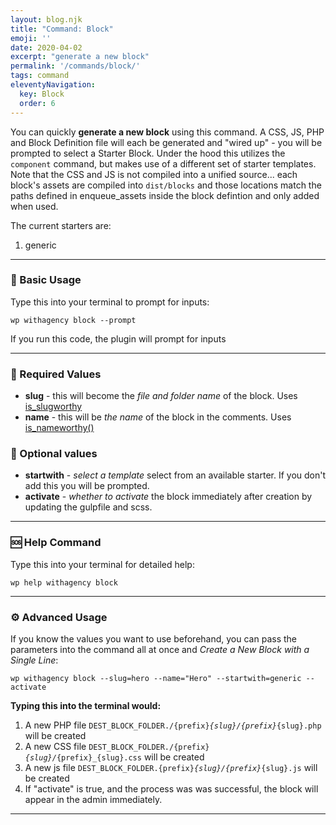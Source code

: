 ```yaml
---
layout: blog.njk
title: "Command: Block"
emoji: ''
date: 2020-04-02
excerpt: "generate a new block"
permalink: '/commands/block/'
tags: command
eleventyNavigation:
  key: Block
  order: 6
---
```


You can quickly **generate a new block** using this command. A CSS, JS, PHP and Block Definition file will each be generated and "wired up" - you will be prompted to select a Starter Block. Under the hood this utilizes the <code class="language-bash">component</code> command, but makes use of a different set of starter templates. Note that the CSS and JS is not compiled into a unified source... each block's assets are compiled into <code class="language-bash">dist/blocks</code> and those locations match the paths defined in enqueue_assets inside the block defintion and only added when used.

The current starters are:

1. generic
<!-- 2. primarynav -->


***

### 🎉 Basic Usage

Type this into your terminal to prompt for inputs:
<pre><code class="language-bash">wp withagency block --prompt</code></pre>

If you run this code, the plugin will prompt for inputs

***

### 📌 Required Values
- **slug** - this will become the *file and folder name* of the block. Uses [is_slugworthy](/reference/class/#slug)
- **name** - this will be *the name* of the block in the comments. Uses [is_nameworthy()](/reference/class/#name)

### 🔔 Optional values
- **startwith** - *select a template* select from an available starter. If you don't add this you will be prompted.
- **activate** - *whether to activate* the block immediately after creation by updating the gulpfile and scss.
***


### 🆘 Help Command

Type this into your terminal for detailed help:

<pre><code class="language-bash">wp help withagency block</code></pre>

***

### ⚙️ Advanced Usage
If you know the values you want to use beforehand, you can pass the parameters into the command all at once and *Create a New Block with a Single Line*:

<pre><code class="language-bash">wp withagency block --slug=hero --name="Hero" --startwith=generic --activate</code></pre>

**Typing this into the terminal would:**
1.  A new PHP file <code class="language-bash">DEST_BLOCK_FOLDER./{prefix}_{slug}/{prefix}_{slug}.php</code> will be created
2.  A new CSS file <code class="language-bash">DEST_BLOCK_FOLDER./{prefix}_{slug}/_{prefix}_{slug}.css</code> will be created 
3.  A new js file <code class="language-bash">DEST_BLOCK_FOLDER.{prefix}_{slug}/{prefix}_{slug}.js</code> will be created
4. If "activate" is true, and the process was was successful, the block will appear in the admin immediately.

***

<!-- ### 📈 Improvements -->

